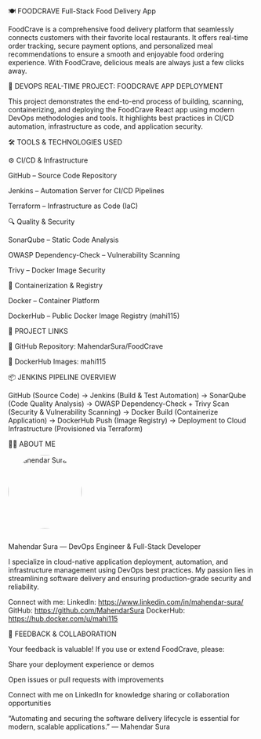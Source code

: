 🍽️ FOODCRAVE
Full-Stack Food Delivery App

FoodCrave is a comprehensive food delivery platform that seamlessly connects customers with their favorite local restaurants.
It offers real-time order tracking, secure payment options, and personalized meal recommendations to ensure a smooth and enjoyable food ordering experience.
With FoodCrave, delicious meals are always just a few clicks away.

🚀 DEVOPS REAL-TIME PROJECT: FOODCRAVE APP DEPLOYMENT

This project demonstrates the end-to-end process of building, scanning, containerizing, and deploying the FoodCrave React app using modern DevOps methodologies and tools.
It highlights best practices in CI/CD automation, infrastructure as code, and application security.

🛠️ TOOLS & TECHNOLOGIES USED

⚙️ CI/CD & Infrastructure

GitHub – Source Code Repository

Jenkins – Automation Server for CI/CD Pipelines

Terraform – Infrastructure as Code (IaC)

🔍 Quality & Security

SonarQube – Static Code Analysis

OWASP Dependency-Check – Vulnerability Scanning

Trivy – Docker Image Security

🐳 Containerization & Registry

Docker – Container Platform

DockerHub – Public Docker Image Registry (mahi115)

📂 PROJECT LINKS

🔗 GitHub Repository: MahendarSura/FoodCrave

🐳 DockerHub Images: mahi115

📦 JENKINS PIPELINE OVERVIEW

GitHub (Source Code)
→ Jenkins (Build & Test Automation)
→ SonarQube (Code Quality Analysis)
→ OWASP Dependency-Check + Trivy Scan (Security & Vulnerability Scanning)
→ Docker Build (Containerize Application)
→ DockerHub Push (Image Registry)
→ Deployment to Cloud Infrastructure (Provisioned via Terraform)

👨‍💼 ABOUT ME

<img src="https://media.licdn.com/dms/image/C5603AQG2Np4trKUjJw/profile-displayphoto-shrink_800_800/0/1658405898417?e=2147483647&v=beta&t=phMUNk_5mTkR5hxf5Y7ejx7uFfA2kzmrcvMi6lXh0j2E" alt="Mahendar Sura" width="150" height="150" style="border-radius:50%; margin-bottom: 1em;" />

Mahendar Sura — DevOps Engineer & Full-Stack Developer

I specialize in cloud-native application deployment, automation, and infrastructure management using DevOps best practices. My passion lies in streamlining software delivery and ensuring production-grade security and reliability.

Connect with me:
LinkedIn: https://www.linkedin.com/in/mahendar-sura/
GitHub: https://github.com/MahendarSura
DockerHub: https://hub.docker.com/u/mahi115

📢 FEEDBACK & COLLABORATION

Your feedback is valuable! If you use or extend FoodCrave, please:

Share your deployment experience or demos

Open issues or pull requests with improvements

Connect with me on LinkedIn for knowledge sharing or collaboration opportunities

“Automating and securing the software delivery lifecycle is essential for modern, scalable applications.”
— Mahendar Sura

